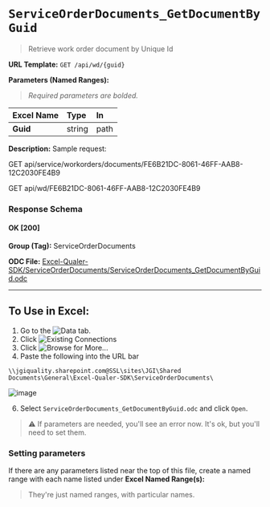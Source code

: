 # `ServiceOrderDocuments_GetDocumentByGuid`
> Retrieve work order document by Unique Id
    
**URL Template:**
`GET /api/wd/{guid}`

**Parameters (Named Ranges):**

> *Required parameters are bolded.*

| Excel Name   | Type   | In   |
|:-------------|:-------|:-----|
| **Guid**     | string | path |

**Description:**
Sample request:
            
GET api/service/workorders/documents/FE6B21DC-8061-46FF-AAB8-12C2030FE4B9
            
GET api/wd/FE6B21DC-8061-46FF-AAB8-12C2030FE4B9

### Response Schema

#### OK [200]



**Group (Tag):**
ServiceOrderDocuments

**ODC File:**
[Excel-Qualer-SDK/ServiceOrderDocuments/ServiceOrderDocuments_GetDocumentByGuid.odc](https://github.com/Johnson-Gage-Inspection-Inc/qualer-sdk-odc/blob/main/Excel-Qualer-SDK/ServiceOrderDocuments/ServiceOrderDocuments_GetDocumentByGuid.odc)

---

To Use in Excel:
---

1. Go to the ![`Data`](https://github.com/user-attachments/assets/da437a70-57b3-4c5b-bb01-4910ece19ed1)
 tab.
3. Click ![Existing Connections](https://github.com/user-attachments/assets/a2f1ed67-b2e0-4c23-ac90-68c870e60289)
4. Click ![`Browse for More...`](https://github.com/user-attachments/assets/8e698494-6865-41e7-b6fa-043aea81809a)
5. Paste the following into the URL bar
```
\\jgiquality.sharepoint.com@SSL\sites\JGI\Shared Documents\General\Excel-Qualer-SDK\ServiceOrderDocuments\
```

![image](https://github.com/user-attachments/assets/1e1a8d87-0377-446d-aaf5-d78562991db3)

6. Select `ServiceOrderDocuments_GetDocumentByGuid.odc` and click `Open`.

> ⚠️ If parameters are needed, you'll see an error now. It's ok, but you'll need to set them.

### Setting parameters
If there are any parameters listed near the top of this file, create a named range with each name listed under **Excel Named Range(s):**
> They're just named ranges, with particular names.
